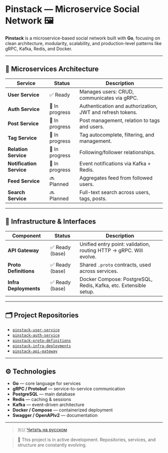 # Pinstack — Microservice Social Network 🖼️

**Pinstack** is a microservice-based social network built with **Go**, focusing on clean architecture, modularity, scalability, and production-level patterns like gRPC, Kafka, Redis, and Docker.

---

## 🧩 Microservices Architecture

| Service                 | Status         | Description |
|-------------------------|----------------|-------------|
| **User Service**        | ✅ Ready        | Manages users: CRUD, communicates via gRPC. |
| **Auth Service**        | 🚧 In progress  | Authentication and authorization, JWT and refresh tokens. |
| **Post Service**        | 🚧 In progress  | Post management, relation to tags and users. |
| **Tag Service**         | 🚧 In progress  | Tag autocomplete, filtering, and management. |
| **Relation Service**    | 🚧 In progress  | Following/follower relationships. |
| **Notification Service**| 🚧 In progress  | Event notifications via Kafka + Redis. |
| **Feed Service**        | 🔜 Planned      | Aggregates feed from followed users. |
| **Search Service**      | 🔜 Planned      | Full-text search across users, tags, posts. |

---

## 🔌 Infrastructure & Interfaces

| Component               | Status         | Description |
|--------------------------|----------------|-------------|
| **API Gateway**          | ✅ Ready (base) | Unified entry point: validation, routing HTTP → gRPC. Will evolve. |
| **Proto Definitions**    | ✅ Ready (base) | Shared `.proto` contracts, used across services. |
| **Infra Deployments**    | ✅ Ready (base) | Docker Compose: PostgreSQL, Redis, Kafka, etc. Extensible setup. |

---

## 🗂 Project Repositories

- [`pinstack-user-service`](https://github.com/Soloda1/pinstack-user-service)
- [`pinstack-auth-service`](https://github.com/Soloda1/pinstack-auth-service)
- [`pinstack-proto-definitions`](https://github.com/Soloda1/pinstack-proto-definitions)
- [`pinstack-infra-deployments`](https://github.com/Soloda1/pinstack-infra-deployments)
- [`pinstack-api-gateway`](https://github.com/Soloda1/pinstack-api-gateway)

---

## ⚙️ Technologies

- **Go** — core language for services
- **gRPC / Protobuf** — service-to-service communication
- **PostgreSQL** — main database
- **Redis** — caching & sessions
- **Kafka** — event-driven architecture
- **Docker / Compose** — containerized deployment
- **Swagger / OpenAPIv2** — documentation

---

> 🇷🇺 [Читать на русском](README.ru.md)

> 🚧 This project is in active development. Repositories, services, and structure are constantly evolving.
